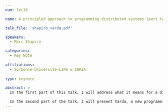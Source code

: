 ```yaml
---
num: lec10

name: A principled approach to programming distributed systems (part two)

talk_file: 'shapiro_varda.pdf'

speakers:
  - Marc Shapiro

categories:
  - Key Note
  
affiliations:
  - Sorbonne-Université-LIP6 & INRIA
  
type: keynote

abstract: > 
  In the first part of this talk, I will address what it means for a distributed program to be both efficient and correct. A distributed program is a set of processes that communicate in order to reach some common goal.  Our approach to correctness is to identify, for a given application, the invariants that the program must satisfy, i.e., the properties over the program's variables that must remain true in every execution.  Our approach to efficiency is characterize the minimal amount of coordination between processes that is required to guarantee those invariants, thereby maximizing parallelism and autonomy between processes.  Along the way, I categorize different classes of invariants, and for each class, a protocol that guarantees it.  Some classes can be enforced by each process independently; some require asynchronous coordination in the form of causal-order delivery of messages; and some (but by no means all) do require the full power of consensus.  The first two classes are at the same time available and partition-tolerant; for the last one (the focus of the CAP Theorem) the programmer must make a decision, choosing between availability and partition-tolerance.  Finally, we will discuss program analysis techniques for safely characterizing the amount of required coordination.

  In the second part of the talk, I will present Varda, a new programming language for distributed applications.  Varda aims to reduce the amount of work and to improve the safety of distributed programming.  Varda is designed to enable the safe composition of components, including black-box "off-the-shelf" (OTS) components.  As a running example, we consider the incremental development of a sharded, geo-distributed key-value store, using OTSs such as Redis, Kafka, and RabbitMQ.  A component's interface is a well-defined protocol, i.e., a set of typed messages that satisfy both a given grammar and some given invariants (an OTS is sandboxed to verify the protocol at run time).  To ensure safety, two components may communicate only if their protocols are mutually compatible and they are in the same scope.  The developer may evolve such a composition by interposing proxies, transparently to the existing components.  The Varda compiler enforces the safety constraints, generates boiler-plate code, and applies high-level optimisations.
---
```

